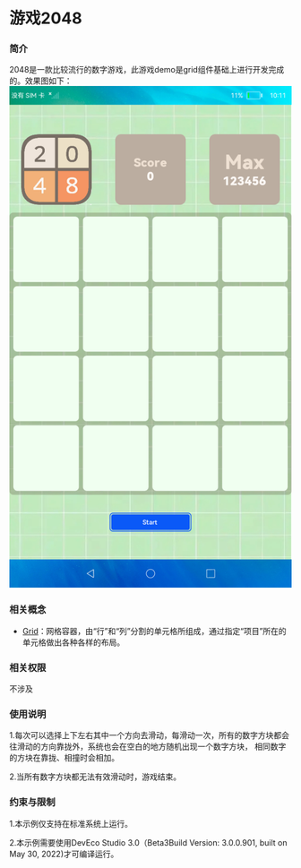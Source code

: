# 游戏2048

### 简介

2048是一款比较流行的数字游戏，此游戏demo是grid组件基础上进行开发完成的。效果图如下：
![](screenshots/device/game_init.png)

### 相关概念

- [Grid](https://gitee.com/openharmony/docs/blob/master/zh-cn/application-dev/reference/arkui-ts/ts-container-grid.md)：网格容器，由“行”和“列”分割的单元格所组成，通过指定“项目”所在的单元格做出各种各样的布局。

### 相关权限

不涉及

### 使用说明

1.每次可以选择上下左右其中一个方向去滑动，每滑动一次，所有的数字方块都会往滑动的方向靠拢外，系统也会在空白的地方随机出现一个数字方块， 相同数字的方块在靠拢、相撞时会相加。

2.当所有数字方块都无法有效滑动时，游戏结束。

### 约束与限制

1.本示例仅支持在标准系统上运行。

2.本示例需要使用DevEco Studio 3.0（Beta3Build Version: 3.0.0.901, built on May 30, 2022)才可编译运行。
